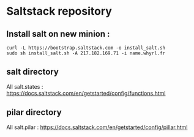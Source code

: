 # Saltstack repository

## Install salt on new minion :

	curl -L https://bootstrap.saltstack.com -o install_salt.sh
	sudo sh install_salt.sh -A 217.182.169.71 -i name.whyrl.fr

## salt directory

All salt.states : https://docs.saltstack.com/en/getstarted/config/functions.html

## pilar directory

All salt.pilar : https://docs.saltstack.com/en/getstarted/config/pillar.html
